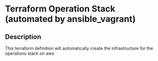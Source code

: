 # Terraform Operation Stack (automated by ansible_vagrant)

## Description
This terraform definition will automatically create the infrastructure for the operations stack on aws
